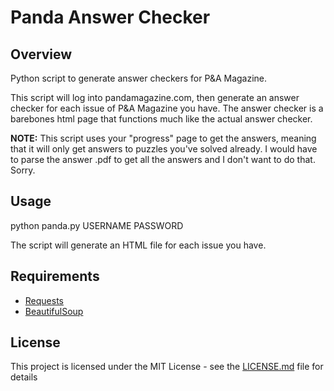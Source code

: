 # Panda Answer Checker

## Overview
Python script to generate answer checkers for P&amp;A Magazine.

This script will log into pandamagazine.com, then generate an answer checker for each issue of P&A Magazine you have. The answer checker is a barebones html page that functions much like the actual answer checker.

**NOTE:** This script uses your "progress" page to get the answers, meaning that it will only get answers to puzzles you've solved already. I would have to parse the answer .pdf to get all the answers and I don't want to do that. Sorry.

## Usage
python panda.py USERNAME PASSWORD

The script will generate an HTML file for each issue you have.

## Requirements
* [Requests](http://docs.python-requests.org/en/master/)
* [BeautifulSoup](https://www.crummy.com/software/BeautifulSoup/)

## License
This project is licensed under the MIT License - see the [LICENSE.md](LICENSE.md) file for details
